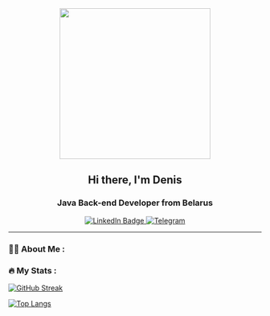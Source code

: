 <div id="header" align="center">
  <img src="https://media.giphy.com/media/v1.Y2lkPTc5MGI3NjExYzE0YTA4N2MyMjMxYzJmNDFhMDVkMjIyMWExZGQ4YmI1YjI5ZjhkMSZjdD1n/MeJgB3yMMwIaHmKD4z/giphy.gif" width="300"/>
  <h2 text-decoration=none>Hi there, I'm Denis</h2>
	<h3>Java Back-end Developer from Belarus</h3>
</div>
<div id="badges" align="center">
  <a href="https://www.linkedin.com/in/denis-brausov-2aa9011a2">
    <img src="https://img.shields.io/badge/LinkedIn-blue?style=for-the-badge&logo=linkedin&logoColor=white" alt="LinkedIn Badge"/>
  </a>
  <a href="https://t.me/Sm1l43s">
		<img src="https://img.shields.io/badge/Telegram-blue?style=for-the-badge&logo=telegram&logoColor=white" alt="Telegram"/>
	</a>
</div>
<div id="profileView" align="center">
  <img src="https://komarev.com/ghpvc/?username=sm1l43s&style=flat-square&color=blue" alt=""/>
</div>
<hr></hr>

### :woman_technologist: About Me :

### :fire: My Stats :
[![GitHub Streak](http://github-readme-streak-stats.herokuapp.com?user=sm1l43s&theme=dark&border_radius=15)](https://git.io/streak-stats)

[![Top Langs](https://github-readme-stats.vercel.app/api/top-langs/?username=sm1l43s&layout=compact&theme=vision-friendly-dark)](https://github.com/anuraghazra/github-readme-stats)
<!--
**sm1l43s/sm1l43s** is a ✨ _special_ ✨ repository because its `README.md` (this file) appears on your GitHub profile.

Here are some ideas to get you started:

- 🔭 I’m currently working on ...
- 🌱 I’m currently learning ...
- 👯 I’m looking to collaborate on ...
- 🤔 I’m looking for help with ...
- 💬 Ask me about ...
- 📫 How to reach me: ...
- 😄 Pronouns: ...
- ⚡ Fun fact: ...
-->
